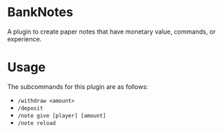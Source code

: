 # BankNotes
A plugin to create paper notes that have monetary value, commands, or experience.
# Usage
The subcommands for this plugin are as follows:
* `/withdraw <amount>`
* `/deposit`
* `/note give [player] [amount]`
* `/note reload`
